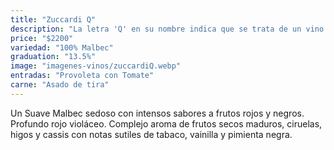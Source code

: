 ```yaml
---
title: "Zuccardi Q"
description: "La letra 'Q' en su nombre indica que se trata de un vino de región, hecho con uvas de viñedos y parcelas cuidadosamente seleccionadas. "
price: "$2200"
variedad: "100% Malbec"
graduation: "13.5%"
image: "imagenes-vinos/zuccardiQ.webp"
entradas: "Provoleta con Tomate"
carne: "Asado de tira"
---
```


Un Suave Malbec sedoso con intensos sabores a frutos rojos y negros. Profundo rojo violáceo. Complejo aroma de frutos secos maduros, ciruelas, higos y cassis con notas sutiles de tabaco, vainilla y pimienta negra.

```

```
